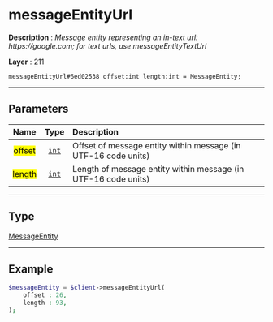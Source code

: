 # messageEntityUrl

**Description** : *Message entity representing an in\-text url: https://google\.com; for text urls, use messageEntityTextUrl*

**Layer** : 211

```tl
messageEntityUrl#6ed02538 offset:int length:int = MessageEntity;
```

---

## Parameters

| Name | Type | Description |
| :---: | :---: | :--- |
| <mark>offset</mark> | [`int`](type/int) | Offset of message entity within message (in UTF-16 code units) |
| <mark>length</mark> | [`int`](type/int) | Length of message entity within message (in UTF-16 code units) |

---

## Type

[MessageEntity](type/MessageEntity)

---

## Example

```php
$messageEntity = $client->messageEntityUrl(
	offset : 26,
	length : 93,
);
```